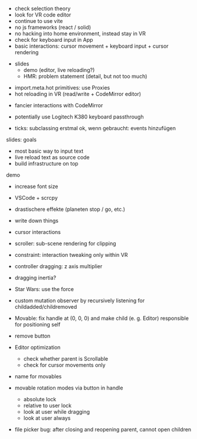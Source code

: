 + check selection theory
+ look for VR code editor
+ continue to use vite
+ no js frameworks (react / solid)
+ no hacking into home environment, instead stay in VR
+ check for keyboard input in App
+ basic interactions: cursor movement + keyboard input + cursor rendering
- slides
  - demo (editor, live reloading?)
  - HMR: problem statement (detail, but not too much)
+ import.meta.hot primitives: use Proxies
+ hot reloading in VR (read/write + CodeMirror editor)

- fancier interactions with CodeMirror
- potentially use Logitech K380 keyboard passthrough

- ticks: subclassing erstmal ok, wenn gebraucht: events hinzufügen

slides: goals
- most basic way to input text
- live reload text as source code
- build infrastructure on top

demo
- increase font size
- VSCode + scrcpy
- drastischere effekte (planeten stop / go, etc.)

- write down things
- cursor interactions
- scroller: sub-scene rendering for clipping
- constraint: interaction tweaking only within VR
- controller dragging: z axis multiplier
- dragging inertia?
- Star Wars: use the force
- custom mutation observer by recursively listening for childadded/childremoved
- Movable: fix handle at (0, 0, 0) and make child (e. g. Editor) responsible for positioning self
- remove button
- Editor optimization
  - check whether parent is Scrollable
  - check for cursor movements only
- name for movables
- movable rotation modes via button in handle
  - absolute lock
  - relative to user lock
  - look at user while dragging
  - look at user always
- file picker bug: after closing and reopening parent, cannot open children
